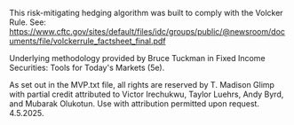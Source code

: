 This risk-mitigating hedging algorithm was built to comply with the Volcker Rule. See: https://www.cftc.gov/sites/default/files/idc/groups/public/@newsroom/documents/file/volckerrule_factsheet_final.pdf

Underlying methodology provided by Bruce Tuckman in Fixed Income Securities: Tools for Today's Markets (5e).  

As set out in the MVP.txt file, all rights are reserved by T. Madison Glimp with partial credit attributed to Victor Irechukwu, Taylor Luehrs, Andy Byrd, and Mubarak Olukotun. 
Use with attribution permitted upon request. 
4.5.2025.
